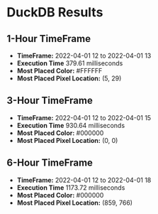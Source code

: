 # DuckDB Results

## 1-Hour TimeFrame
- **TimeFrame:** 2022-04-01 12 to 2022-04-01 13
- **Execution Time** 379.61 milliseconds
- **Most Placed Color:** #FFFFFF
- **Most Placed Pixel Location:** (5, 29)

## 3-Hour TimeFrame
- **TimeFrame:** 2022-04-01 12 to 2022-04-01 15
- **Execution Time** 930.64 milliseconds
- **Most Placed Color:** #000000
- **Most Placed Pixel Location:** (0, 0)

## 6-Hour TimeFrame
- **TimeFrame:** 2022-04-01 12 to 2022-04-01 18
- **Execution Time** 1173.72 milliseconds
- **Most Placed Color:** #000000
- **Most Placed Pixel Location:** (859, 766)